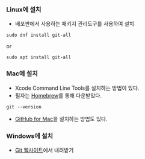 ### Linux에 설치
- 배포판에서 사용하는 패키지 관리도구를 사용하여 설치
```terminal 
sudo dnf install git-all
```
or
``` terminal
sudo apt install git-all
```
### Mac에 설치
- Xcode Command Line Tools를 설치하는 방법이 있다.
- 필자는 [Homebrew](https://brew.sh/ko/)를 통해 다운받았다.
``` terminal
git --version
```
- [GitHub for Mac](https://desktop.github.com)을 설치하는 방법도 있다.
### Windows에 설치
- [Git 웹사이트](https://git-scm.com/download/win)에서 내려받기